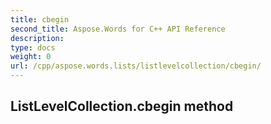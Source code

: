 ```yaml
---
title: cbegin
second_title: Aspose.Words for C++ API Reference
description: 
type: docs
weight: 0
url: /cpp/aspose.words.lists/listlevelcollection/cbegin/
---
```

## ListLevelCollection.cbegin method




